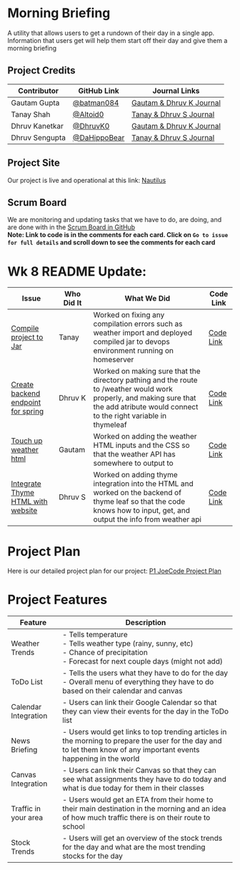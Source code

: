 # Morning Briefing  
A utility that allows users to get a rundown of their day in a single app. Information that users get will help them start off their day and give them a morning briefing

## Project Credits
Contributor | GitHub Link | Journal Links
----------- | ----------- | -------------
Gautam Gupta | [@batman084](https://github.com/batman084) | [Gautam & Dhruv K Journal](https://docs.google.com/document/d/1tCDVj-Cb-zR5BkXZF6V9x2aPzR__5qMSUu2iNDu2oko/edit?usp=sharing)
Tanay Shah | [@Altoid0](https://github.com/Altoid0) | [Tanay & Dhruv S Journal](https://docs.google.com/document/d/1g60S7gscwpYl4oalQHzpsQa1RahPRVd42iXyDRPMrnE/edit?usp=sharing)
Dhruv Kanetkar | [@DhruvK0](https://github.com/DhruvK0) | [Gautam & Dhruv K Journal](https://docs.google.com/document/d/1tCDVj-Cb-zR5BkXZF6V9x2aPzR__5qMSUu2iNDu2oko/edit?usp=sharing)
Dhruv Sengupta | [@DaHippoBear](https://github.com/DaHippoBear) | [Tanay & Dhruv S Journal](https://docs.google.com/document/d/1g60S7gscwpYl4oalQHzpsQa1RahPRVd42iXyDRPMrnE/edit?usp=sharing)


## Project Site
Our project is live and operational at this link: [Nautilus](http://76.176.51.196/)

## Scrum Board
We are monitoring and updating tasks that we have to do, are doing, and are done with in the [Scrum Board in GitHub](https://github.com/Altoid0/Nautilus/projects/1)  
**Note: Link to code is in the comments for each card. Click on `Go to issue for full details` and scroll down to see the comments for each card**  

# Wk 8 README Update:
Issue | Who Did It | What We Did | Code Link
----------------------------------------- | ----------- | -------------------------------------------------------------------------- | ---------------------------------------------
[Compile project to Jar](https://github.com/Altoid0/Nautilus/issues/22) | Tanay | Worked on fixing any compilation errors such as weather import and deployed compiled jar to devops environment running on homeserver | [Code Link](https://github.com/Altoid0/Nautilus/releases/tag/2.0.0)
[Create backend endpoint for spring](https://github.com/Altoid0/Nautilus/issues/4) | Dhruv K | Worked on making sure that the directory pathing and the route to /weather would work properly, and making sure that the add atribute would connect to the right variable in thymeleaf | [Code Link](https://github.com/Altoid0/Nautilus/blob/master/menu/src/main/java/com/nautilus/NautilusApplicationController.java)
[Touch up weather html](https://github.com/Altoid0/Nautilus/issues/14) | Gautam | Worked on adding the weather HTML inputs and the CSS so that the weather API has somewhere to output to | [Code Link](https://github.com/Altoid0/Nautilus/blob/master/menu/src/main/resources/templates/weather.html)
[Integrate Thyme HTML with website](https://github.com/Altoid0/Nautilus/issues/12) | Dhruv S | Worked on adding thyme integration into the HTML and worked on the backend of thyme leaf so that the code knows how to input, get, and output the info from weather api | [Code Link](https://github.com/Altoid0/Nautilus/blob/master/menu/src/main/resources/public/weather.html#L48)

# Project Plan
Here is our detailed project plan for our project: [P1 JoeCode Project Plan](https://docs.google.com/document/d/1m7wAU9ol465JiQeQv9NltoqsjlFo8B8UNO8IeDBx2rU/edit?usp=sharing)  

# Project Features
Feature | Description
------- | ---------------------------------------
Weather Trends | - Tells temperature  <br>- Tells weather type (rainy, sunny, etc)<br>  - Chance of precipitation<br>  - Forecast for next couple days (might not add)<br>  
ToDo List | - Tells the users what they have to do for the day<br>  - Overall menu of everything they have to do based on their calendar and canvas  
Calendar Integration | - Users can link their Google Calendar so that they can view their events for the day in the ToDo list  
News Briefing | - Users would get links to top trending articles in the morning to prepare the user for the day and to let them know of any important events happening in the world  
Canvas Integration | - Users can link their Canvas so that they can see what assignments they have to do today and what is due today for them in their classes  
Traffic in your area | - Users would get an ETA from their home to their main destination in the morning and an idea of how much traffic there is on their route to school  
Stock Trends | - Users will get an overview of the stock trends for the day and what are the most trending stocks for the day  
